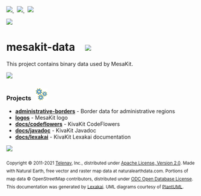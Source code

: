 [//]: # (start-user-text)

<a href="https://www.mesakit.org">
<img src="https://www.mesakit.org/images/web-32.png" srcset="https://www.mesakit.org/images/web-32-2x.png 2x"/>
</a>
&nbsp;
<a href="https://twitter.com/openmesakit">
<img src="https://www.mesakit.org/images/twitter-32.png" srcset="https://www.mesakit.org/images/twitter-32-2x.png 2x"/>
</a>
&nbsp;
<a href="https://mesakit.zulipchat.com">
<img src="https://www.mesakit.org/images/zulip-32.png" srcset="https://www.mesakit.org/images/zulip-32-2x.png 2x"/>
</a>

<p></p>

<img src="https://www.mesakit.org/images/kivakit-background.png" srcset="https://www.mesakit.org/images/kivakit-background-2x.png 2x"/>

[//]: # (end-user-text)

# mesakit-data &nbsp;&nbsp; <img src="https://www.mesakit.org/images/mesakit-64.png" srcset="https://www.mesakit.org/images/mesakit-64-2x.png 2x"/>

This project contains binary data used by MesaKit.

<img src="https://www.mesakit.org/images/horizontal-line-512.png" srcset="https://www.mesakit.org/images/horizontal-line-512-2x.png 2x"/>

### Projects &nbsp; ![](docs/images/gears-32.png)

- [**administrative-borders**](administrative-borders) - Border data for administrative regions
- [**logos**](graphics/logos) - MesaKit logo
- [**docs/codeflowers**](docs/codeflowers) - KivaKit CodeFlowers
- [**docs/javadoc**](docs/javadoc) - KivaKit Javadoc
- [**docs/lexakai**](docs/lexakai) - KivaKit Lexakai documentation

<img src="https://www.mesakit.org/images/horizontal-line-512.png" srcset="https://www.mesakit.org/images/horizontal-line-512-2x.png 2x"/>

<sub>Copyright &#169; 2011-2021 [Telenav](http://telenav.com), Inc., distributed under [Apache License, Version 2.0](LICENSE). Made with Natural Earth, free vector and raster map data at naturalearthdata.com. Portions of map data &#169; OpenStreetMap contributors, distributed under [ODC Open Database License](legal/OPEN_DATABASE_LICENSE).</sub>  
<sub>This documentation was generated by [Lexakai](https://github.com/Telenav/lexakai). UML diagrams courtesy
of [PlantUML](http://plantuml.com).</sub>

